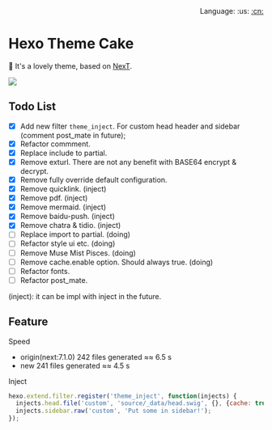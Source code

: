 <div align="right">Language: :us:
<a title="Chinese" href="docs/zh-CN/README.md">:cn:</a></div>

# Hexo Theme Cake

:fish_cake: It's a lovely theme, based on [NexT](https://github.com/theme-next/hexo-theme-next).

<img src="https://img.shields.io/badge/hexo-%3E%3D%203.5.0-blue.svg">

## Todo List
- [x] Add new filter `theme_inject`. For custom head header and sidebar (comment post_mate in future);
- [x] Refactor commment.
- [x] Replace include to partial.
- [x] Remove exturl. There are not any benefit with BASE64 encrypt & decrypt.
- [x] Remove fully override default configuration.
- [x] Remove quicklink. (inject)
- [x] Remove pdf. (inject)
- [x] Remove mermaid. (inject)
- [x] Remove baidu-push. (inject)
- [x] Remove chatra & tidio. (inject)
- [ ] Replace import to partial. (doing)
- [ ] Refactor style ui etc. (doing)
- [ ] Remove Muse Mist Pisces. (doing)
- [ ] Remove cache.enable option. Should always true. (doing)
- [ ] Refactor fonts.
- [ ] Refactor post_mate.

(inject): it can be impl with inject in the future.

## Feature

Speed
- origin(next:7.1.0) 242 files generated ≈≈ 6.5 s
- new                241 files generated ≈≈ 4.5 s

Inject
```js
hexo.extend.filter.register('theme_inject', function(injects) {
  injects.head.file('custom', 'source/_data/head.swig', {}, {cache: true});
  injects.sidebar.raw('custom', 'Put some in sidebar!');
});
```
